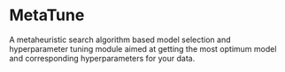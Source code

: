 # MetaTune

A metaheuristic search algorithm based model selection and hyperparameter tuning module aimed at getting the 
most optimum model and corresponding hyperparameters for your data.